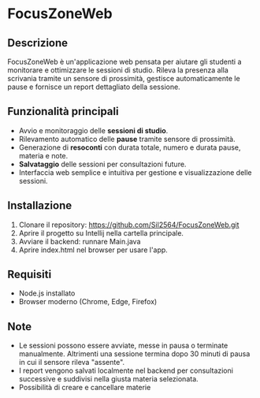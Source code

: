 # FocusZoneWeb

## Descrizione
FocusZoneWeb è un'applicazione web pensata per aiutare gli studenti a monitorare e ottimizzare le sessioni di studio.
Rileva la presenza alla scrivania tramite un sensore di prossimità, gestisce automaticamente le pause e fornisce un report dettagliato della sessione.

## Funzionalità principali
- Avvio e monitoraggio delle **sessioni di studio**.  
- Rilevamento automatico delle **pause** tramite sensore di prossimità.  
- Generazione di **resoconti** con durata totale, numero e durata pause, materia e note.  
- **Salvataggio** delle sessioni per consultazioni future.  
- Interfaccia web semplice e intuitiva per gestione e visualizzazione delle sessioni.

## Installazione
1. Clonare il repository:
     https://github.com/Sil2564/FocusZoneWeb.git
2. Aprire il progetto su Intellij nella cartella principale.
3. Avviare il backend: runnare Main.java
4. Aprire index.html nel browser per usare l'app.

## Requisiti
- Node.js installato
- Browser moderno (Chrome, Edge, Firefox)

## Note
- Le sessioni possono essere avviate, messe in pausa o terminate manualmente. Altrimenti una sessione termina dopo 30 minuti di pausa in cui il sensore rileva "assente".
- I report vengono salvati localmente nel backend per consultazioni successive e suddivisi nella giusta materia selezionata.
- Possibilità di creare e cancellare materie
